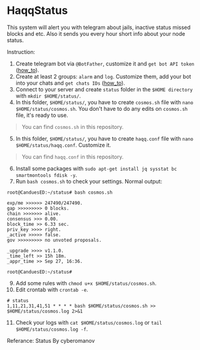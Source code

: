 # HaqqStatus

This system will alert you with telegram about jails, inactive status missed blocks and etc. Also it sends you every hour short info about your node status.

Instruction:

1. Create telegram bot via `@BotFather`, customize it and `get bot API token` ([how_to](https://www.siteguarding.com/en/how-to-get-telegram-bot-api-token)).
2. Create at least 2 groups: `alarm` and `log`. Customize them, add your bot into your chats and `get chats IDs` ([how_to](https://stackoverflow.com/questions/32423837/telegram-bot-how-to-get-a-group-chat-id)).
3. Connect to your server and create `status` folder in the `$HOME directory` with `mkdir $HOME/status/`.
4. In this folder, `$HOME/status/`, you have to create `cosmos.sh` file with `nano $HOME/status/cosmos.sh`. You don't have to do any edits on `cosmos.sh` file, it's ready to use.
> You can find `cosmos.sh` in this repository.
5. In this folder, `$HOME/status/`, you have to create `haqq.conf` file with `nano $HOME/status/haqq.conf`. Customize it.
> You can find `haqq.conf` in this repository.
6. Install some packages with `sudo apt-get install jq sysstat bc smartmontools fdisk -y`.
7. Run `bash cosmos.sh` to check your settings. Normal output:
```
root@CanduesED:~/status# bash cosmos.sh
 
exp/me >>>>>> 247490/247490.
gap >>>>>>>>> 0 blocks.
chain >>>>>>> alive.
consensus >>> 0.00.
block_time >> 6.33 sec.
priv_key >>>> right.
_active >>>>> false.
gov >>>>>>>>> no unvoted proposals.

_upgrade >>>> v1.1.0.
_time_left >> 15h 18m.
_appr_time >> Sep 27, 16:36.

root@CanduesED:~/status#
```
9. Add some rules with `chmod u+x $HOME/status/cosmos.sh`.
10. Edit crontab with `crontab -e`.
```
# status
1,11,21,31,41,51 * * * * bash $HOME/status/cosmos.sh >> $HOME/status/cosmos.log 2>&1
```
11. Check your logs with `cat $HOME/status/cosmos.log` or `tail $HOME/status/cosmos.log -f`.


Referance: Status By cyberomanov


